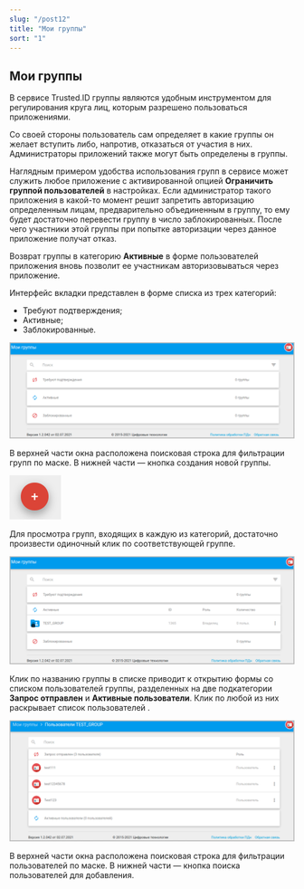 ```yaml
---
slug: "/post12"
title: "Мои группы"
sort: "1"
---
```


## Мои группы

В сервисе Trusted.ID группы являются удобным инструментом для регулирования круга лиц, которым разрешено пользоваться приложениями.

Со своей стороны пользователь сам определяет в какие группы он желает вступить либо, напротив, отказаться от участия в них. Администраторы приложений также могут быть определены в группы.

Наглядным примером удобства использования групп в сервисе может служить любое приложение с активированной опцией **Ограничить группой пользователей** в настройках. Если администратор такого приложения в какой-то момент решит запретить авторизацию определенным лицам, предварительно  объединенным в группу, то ему будет достаточно перевести группу в число заблокированных. После чего участники этой группы при попытке авторизации через данное приложение получат отказ.

Возврат группы в категорию **Активные** в форме пользователей приложения  вновь позволит ее участникам авторизовываться через приложение.

Интерфейс вкладки представлен в форме списка из трех категорий:
- Требуют подтверждения;
- Активные;
- Заблокированные.

![groups.png](./images/groups.png "Вкладка Мои группы")

В верхней части окна расположена поисковая строка для фильтрации групп по маске. В нижней части — кнопка создания новой группы.

![add-app-button.png](./images/add-app-button.png "Кнопка создания группы")

Для просмотра групп, входящих в каждую из категорий, достаточно произвести одиночный клик по соответствующей группе.

![group-active.png](./images/group-active.png "Вкладка Мои группы со списком активных групп")

Клик по названию группы в списке приводит к открытию формы со списком пользователей группы, разделенных на две подкатегории **Запрос отправлен** и **Активные пользователи**. Клик по любой из них раскрывает список пользователей .

![groups-users.png](./images/groups-users.png "Форма со списком пользователей группы")

В верхней части окна расположена поисковая строка для фильтрации пользователей по маске. В нижней части — кнопка поиска пользователей для добавления.
